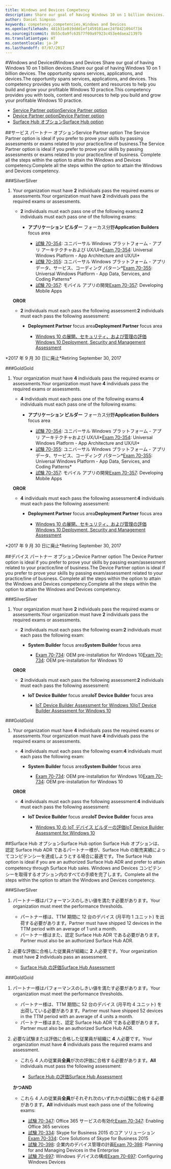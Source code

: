 ```yaml
---
title: Windows and Devices Competency
description: Share our goal of having Windows 10 on 1 billion devices. The opportunity spans services, applications, and devices. This competency provides you with tools, content and resources to help you build and grow your profitable Windows 10 practice.
author: Daniel Simpson
keywords: competency,competencies,Windows and Devices
ms.openlocfilehash: 481b31e019ddd1ef1459101aec24f8421094f734
ms.sourcegitcommit: 8b55c0a9fc63577f09a97923c453e4daea21397b
ms.translationtype: HT
ms.contentlocale: ja-JP
ms.lasthandoff: 07/07/2017
---
```

#<a name="windows-and-devices"></a><span data-ttu-id="23363-106">Windows and Devices</span><span class="sxs-lookup"><span data-stu-id="23363-106">Windows and Devices</span></span> 
<span data-ttu-id="23363-107">Share our goal of having Windows 10 on 1 billion devices.</span><span class="sxs-lookup"><span data-stu-id="23363-107">Share our goal of having Windows 10 on 1 billion devices.</span></span> <span data-ttu-id="23363-108">The opportunity spans services, applications, and devices.</span><span class="sxs-lookup"><span data-stu-id="23363-108">The opportunity spans services, applications, and devices.</span></span> <span data-ttu-id="23363-109">This competency provides you with tools, content and resources to help you build and grow your profitable Windows 10 practice.</span><span class="sxs-lookup"><span data-stu-id="23363-109">This competency provides you with tools, content and resources to help you build and grow your profitable Windows 10 practice.</span></span>

- [<span data-ttu-id="23363-110">Service Partner option</span><span class="sxs-lookup"><span data-stu-id="23363-110">Service Partner option</span></span>](#service-partner-option)
- [<span data-ttu-id="23363-111">Device Partner option</span><span class="sxs-lookup"><span data-stu-id="23363-111">Device Partner option</span></span>](#device-partner-option)
- [<span data-ttu-id="23363-112">Surface Hub オプション</span><span class="sxs-lookup"><span data-stu-id="23363-112">Surface Hub option</span></span>](#surface-hub-option)

##<a name="service-partner-option"></a><span data-ttu-id="23363-113">サービス パートナー オプション</span><span class="sxs-lookup"><span data-stu-id="23363-113">Service Partner option</span></span>
<span data-ttu-id="23363-114">The Service Partner option is ideal if you prefer to prove your skills by passing assessments or exams related to your practice/line of business.</span><span class="sxs-lookup"><span data-stu-id="23363-114">The Service Partner option is ideal if you prefer to prove your skills by passing assessments or exams related to your practice/line of business.</span></span> <span data-ttu-id="23363-115">Complete all the steps within the option to attain the Windows and Devices competency.</span><span class="sxs-lookup"><span data-stu-id="23363-115">Complete all the steps within the option to attain the Windows and Devices competency.</span></span>

###<a name="silver"></a><span data-ttu-id="23363-116">Silver</span><span class="sxs-lookup"><span data-stu-id="23363-116">Silver</span></span>
1. <span data-ttu-id="23363-117">Your organization must have **2** individuals pass the required exams or assessments.</span><span class="sxs-lookup"><span data-stu-id="23363-117">Your organization must have **2** individuals pass the required exams or assessments.</span></span>

    - <span data-ttu-id="23363-118">**2** individuals must each pass one of the following exams:</span><span class="sxs-lookup"><span data-stu-id="23363-118">**2** individuals must each pass one of the following exams:</span></span>

        - <span data-ttu-id="23363-119">**アプリケーション ビルダー** フォーカス分野</span><span class="sxs-lookup"><span data-stu-id="23363-119">**Application Builders** focus area</span></span>

            - <span data-ttu-id="23363-120">[試験 70-354](https://www.microsoft.com/en-us/learning/exam-70-354.aspx): ユニバーサル Windows プラットフォーム - アプリ アーキテクチャおよび UX/UI*</span><span class="sxs-lookup"><span data-stu-id="23363-120">[Exam 70-354](https://www.microsoft.com/en-us/learning/exam-70-354.aspx): Universal Windows Platform - App Architecture and UX/UI*</span></span>
            - <span data-ttu-id="23363-121">[試験 70-355](https://www.microsoft.com/en-us/learning/exam-70-355.aspx): ユニバーサル Windows プラットフォーム - アプリ データ、サービス、コーディング パターン*</span><span class="sxs-lookup"><span data-stu-id="23363-121">[Exam 70-355](https://www.microsoft.com/en-us/learning/exam-70-355.aspx): Universal Windows Platform - App Data, Services, and Coding Patterns*</span></span>
            - <span data-ttu-id="23363-122">[試験 70-357](https://www.microsoft.com/en-us/learning/exam-70-357.aspx): モバイル アプリの開発</span><span class="sxs-lookup"><span data-stu-id="23363-122">[Exam 70-357](https://www.microsoft.com/en-us/learning/exam-70-357.aspx): Developing Mobile Apps</span></span>

    **<span data-ttu-id="23363-123">OR</span><span class="sxs-lookup"><span data-stu-id="23363-123">OR</span></span>**

    - <span data-ttu-id="23363-124">**2** individuals must each pass the following assessment:</span><span class="sxs-lookup"><span data-stu-id="23363-124">**2** individuals must each pass the following assessment:</span></span>

        - <span data-ttu-id="23363-125">**Deployment Partner** focus area</span><span class="sxs-lookup"><span data-stu-id="23363-125">**Deployment Partner** focus area</span></span>

            - [<span data-ttu-id="23363-126">Windows 10 の展開、セキュリティ、および管理の評価</span><span class="sxs-lookup"><span data-stu-id="23363-126">Windows 10 Deployment, Security and Management Assessment</span></span>](https://partneruniversity.microsoft.com/?whr=uri:MicrosoftAccount&courseId=16022&scoId=eGcisv8BC_3806265419)

<span data-ttu-id="23363-127">*2017 年 9 月 30 日に廃止</span><span class="sxs-lookup"><span data-stu-id="23363-127">*Retiring September 30, 2017</span></span>

###<a name="gold"></a><span data-ttu-id="23363-128">Gold</span><span class="sxs-lookup"><span data-stu-id="23363-128">Gold</span></span>
1. <span data-ttu-id="23363-129">Your organization must have **4** individuals pass the required exams or assessments.</span><span class="sxs-lookup"><span data-stu-id="23363-129">Your organization must have **4** individuals pass the required exams or assessments.</span></span>
    - <span data-ttu-id="23363-130">**4** individuals must each pass one of the following exams:</span><span class="sxs-lookup"><span data-stu-id="23363-130">**4** individuals must each pass one of the following exams:</span></span>
        - <span data-ttu-id="23363-131">**アプリケーション ビルダー** フォーカス分野</span><span class="sxs-lookup"><span data-stu-id="23363-131">**Application Builders** focus area</span></span>

            - <span data-ttu-id="23363-132">[試験 70-354](https://www.microsoft.com/en-us/learning/exam-70-354.aspx): ユニバーサル Windows プラットフォーム - アプリ アーキテクチャおよび UX/UI*</span><span class="sxs-lookup"><span data-stu-id="23363-132">[Exam 70-354](https://www.microsoft.com/en-us/learning/exam-70-354.aspx): Universal Windows Platform - App Architecture and UX/UI*</span></span>
            - <span data-ttu-id="23363-133">[試験 70-355](https://www.microsoft.com/en-us/learning/exam-70-355.aspx): ユニバーサル Windows プラットフォーム - アプリ データ、サービス、コーディング パターン*</span><span class="sxs-lookup"><span data-stu-id="23363-133">[Exam 70-355](https://www.microsoft.com/en-us/learning/exam-70-355.aspx): Universal Windows Platform - App Data, Services, and Coding Patterns*</span></span>
            - <span data-ttu-id="23363-134">[試験 70-357](https://www.microsoft.com/en-us/learning/exam-70-357.aspx): モバイル アプリの開発</span><span class="sxs-lookup"><span data-stu-id="23363-134">[Exam 70-357](https://www.microsoft.com/en-us/learning/exam-70-357.aspx): Developing Mobile Apps</span></span>

    **<span data-ttu-id="23363-135">OR</span><span class="sxs-lookup"><span data-stu-id="23363-135">OR</span></span>**

    - <span data-ttu-id="23363-136">**4** individuals must each pass the following assessment:</span><span class="sxs-lookup"><span data-stu-id="23363-136">**4** individuals must each pass the following assessment:</span></span>

        - <span data-ttu-id="23363-137">**Deployment Partner** focus area</span><span class="sxs-lookup"><span data-stu-id="23363-137">**Deployment Partner** focus area</span></span>

            - [<span data-ttu-id="23363-138">Windows 10 の展開、セキュリティ、および管理の評価</span><span class="sxs-lookup"><span data-stu-id="23363-138">Windows 10 Deployment, Security and Management Assessment</span></span>](https://partneruniversity.microsoft.com/?whr=uri:MicrosoftAccount&courseId=16022&scoId=eGcisv8BC_3806265419)

<span data-ttu-id="23363-139">*2017 年 9 月 30 日に廃止</span><span class="sxs-lookup"><span data-stu-id="23363-139">*Retiring September 30, 2017</span></span>

##<a name="device-partner-option"></a><span data-ttu-id="23363-140">デバイス パートナー オプション</span><span class="sxs-lookup"><span data-stu-id="23363-140">Device Partner option</span></span>
<span data-ttu-id="23363-141">The Device Partner option is ideal if you prefer to prove your skills by passing exam/assessment related to your practice/line of business.</span><span class="sxs-lookup"><span data-stu-id="23363-141">The Device Partner option is ideal if you prefer to prove your skills by passing exam/assessment related to your practice/line of business.</span></span> <span data-ttu-id="23363-142">Complete all the steps within the option to attain the Windows and Devices competency.</span><span class="sxs-lookup"><span data-stu-id="23363-142">Complete all the steps within the option to attain the Windows and Devices competency.</span></span>

###<a name="silver"></a><span data-ttu-id="23363-143">Silver</span><span class="sxs-lookup"><span data-stu-id="23363-143">Silver</span></span>
1. <span data-ttu-id="23363-144">Your organization must have **2** individuals pass the required exams or assessments.</span><span class="sxs-lookup"><span data-stu-id="23363-144">Your organization must have **2** individuals pass the required exams or assessments.</span></span>

    - <span data-ttu-id="23363-145">**2** individuals must each pass the following exam:</span><span class="sxs-lookup"><span data-stu-id="23363-145">**2** individuals must each pass the following exam:</span></span>

        - <span data-ttu-id="23363-146">**System Builder** focus area</span><span class="sxs-lookup"><span data-stu-id="23363-146">**System Builder** focus area</span></span>

            - <span data-ttu-id="23363-147">[Exam 70-734](https://www.microsoft.com/en-us/learning/exam-70-734.aspx): OEM pre-installation for Windows 10</span><span class="sxs-lookup"><span data-stu-id="23363-147">[Exam 70-734](https://www.microsoft.com/en-us/learning/exam-70-734.aspx): OEM pre-installation for Windows 10</span></span>

    **<span data-ttu-id="23363-148">OR</span><span class="sxs-lookup"><span data-stu-id="23363-148">OR</span></span>**

    - <span data-ttu-id="23363-149">**2** individuals must each pass the following assessment:</span><span class="sxs-lookup"><span data-stu-id="23363-149">**2** individuals must each pass the following assessment:</span></span>

        - <span data-ttu-id="23363-150">**IoT Device Builder** focus area</span><span class="sxs-lookup"><span data-stu-id="23363-150">**IoT Device Builder** focus area</span></span>

            - [<span data-ttu-id="23363-151">IoT Device Builder Assessment for Windows 10</span><span class="sxs-lookup"><span data-stu-id="23363-151">IoT Device Builder Assessment for Windows 10</span></span>](https://partneruniversity.microsoft.com/?whr=uri:MicrosoftAccount&courseId=15887&scoId=mwJPK2B8B_9004778676)

###<a name="gold"></a><span data-ttu-id="23363-152">Gold</span><span class="sxs-lookup"><span data-stu-id="23363-152">Gold</span></span>
1. <span data-ttu-id="23363-153">Your organization must have **4** individuals pass the required exams or assessments.</span><span class="sxs-lookup"><span data-stu-id="23363-153">Your organization must have **4** individuals pass the required exams or assessments.</span></span>

    - <span data-ttu-id="23363-154">**4** individuals must each pass the following exam:</span><span class="sxs-lookup"><span data-stu-id="23363-154">**4** individuals must each pass the following exam:</span></span>

        - <span data-ttu-id="23363-155">**System Builder** focus area</span><span class="sxs-lookup"><span data-stu-id="23363-155">**System Builder** focus area</span></span>

            - <span data-ttu-id="23363-156">[Exam 70-734](https://www.microsoft.com/en-us/learning/exam-70-734.aspx): OEM pre-installation for Windows 10</span><span class="sxs-lookup"><span data-stu-id="23363-156">[Exam 70-734](https://www.microsoft.com/en-us/learning/exam-70-734.aspx): OEM pre-installation for Windows 10</span></span>

    **<span data-ttu-id="23363-157">OR</span><span class="sxs-lookup"><span data-stu-id="23363-157">OR</span></span>**

    - <span data-ttu-id="23363-158">**4** individuals must each pass the following assessment:</span><span class="sxs-lookup"><span data-stu-id="23363-158">**4** individuals must each pass the following assessment:</span></span>

        - <span data-ttu-id="23363-159">**IoT Device Builder** focus area</span><span class="sxs-lookup"><span data-stu-id="23363-159">**IoT Device Builder** focus area</span></span>
        
            - [<span data-ttu-id="23363-160">Windows 10 の IoT デバイス ビルダーの評価</span><span class="sxs-lookup"><span data-stu-id="23363-160">IoT Device Builder Assessment for Windows 10</span></span>](https://partneruniversity.microsoft.com/?whr=uri:MicrosoftAccount&courseId=15887&scoId=mwJPK2B8B_9004778676)

##<a name="surface-hub-option"></a><span data-ttu-id="23363-161">Surface Hub オプション</span><span class="sxs-lookup"><span data-stu-id="23363-161">Surface Hub option</span></span>
<span data-ttu-id="23363-162">Surface Hub オプションは、認定 Surface Hub ADR であるパートナー様が、Surface Hub の販売実績によってコンピテンシーを達成しようとする場合に最適です。</span><span class="sxs-lookup"><span data-stu-id="23363-162">The Surface Hub option is ideal if you are an authorized Surface Hub ADR and prefer to attain competency through Surface Hub sales.</span></span> <span data-ttu-id="23363-163">Windows and Devices コンピテンシーを取得するオプション内のすべての手順を完了します。</span><span class="sxs-lookup"><span data-stu-id="23363-163">Complete all the steps within the option to attain the Windows and Devices competency.</span></span>

###<a name="silver"></a><span data-ttu-id="23363-164">Silver</span><span class="sxs-lookup"><span data-stu-id="23363-164">Silver</span></span>
1. <span data-ttu-id="23363-165">パートナー様はパフォーマンスのしきい値を満たす必要があります。</span><span class="sxs-lookup"><span data-stu-id="23363-165">Your organization must meet the performance thresholds.</span></span>

    - <span data-ttu-id="23363-166">パートナー様は、TTM 期間に 12 台のデバイス (月平均 1 ユニット) を出荷する必要があります。</span><span class="sxs-lookup"><span data-stu-id="23363-166">Partner must have shipped 12 devices in the TTM period with an average of 1 unit a month.</span></span>
    - <span data-ttu-id="23363-167">パートナー様はまた、認定 Surface Hub ADR である必要があります。</span><span class="sxs-lookup"><span data-stu-id="23363-167">Partner must also be an authorized Surface Hub ADR.</span></span>

2. <span data-ttu-id="23363-168">必要な評価に合格した従業員が組織に **2** 人必要です。</span><span class="sxs-lookup"><span data-stu-id="23363-168">Your organization must have **2** individuals pass an assessment.</span></span>

    - [<span data-ttu-id="23363-169">Surface Hub の評価</span><span class="sxs-lookup"><span data-stu-id="23363-169">Surface Hub Assessment</span></span>](https://PartnerUniversity.microsoft.com?whr=uri:MicrosoftAccount&courseId=16722&scoId=jcNMRQouC_5906265419)


###<a name="gold"></a><span data-ttu-id="23363-170">Gold</span><span class="sxs-lookup"><span data-stu-id="23363-170">Gold</span></span>
1. <span data-ttu-id="23363-171">パートナー様はパフォーマンスのしきい値を満たす必要があります。</span><span class="sxs-lookup"><span data-stu-id="23363-171">Your organization must meet the performance thresholds.</span></span>

    - <span data-ttu-id="23363-172">パートナー様は、TTM 期間に 52 台のデバイス (月平均 4 ユニット) を出荷している必要があります。</span><span class="sxs-lookup"><span data-stu-id="23363-172">Partner must have shipped 52 devices in the TTM period with an average of 4 units a month.</span></span>
    - <span data-ttu-id="23363-173">パートナー様はまた、認定 Surface Hub ADR である必要があります。</span><span class="sxs-lookup"><span data-stu-id="23363-173">Partner must also be an authorized Surface Hub ADR.</span></span>

2. <span data-ttu-id="23363-174">必要な試験または評価に合格した従業員が組織に **4** 人必要です。</span><span class="sxs-lookup"><span data-stu-id="23363-174">Your organization must have **4** individuals pass the required exams and assessment.</span></span>

    - <span data-ttu-id="23363-175">これら 4 人の従業員**全員**が次の評価に合格する必要があります。</span><span class="sxs-lookup"><span data-stu-id="23363-175">**All** individuals must pass the following assessment:</span></span>
    
        - [<span data-ttu-id="23363-176">Surface Hub の評価</span><span class="sxs-lookup"><span data-stu-id="23363-176">Surface Hub Assessment</span></span>](https://PartnerUniversity.microsoft.com?whr=uri:MicrosoftAccount&courseId=16722&scoId=jcNMRQouC_5906265419)
    
    **<span data-ttu-id="23363-177">かつ</span><span class="sxs-lookup"><span data-stu-id="23363-177">AND</span></span>**

    - <span data-ttu-id="23363-178">これら 4 人の従業員**全員**がそれぞれ次のいずれかの試験に合格する必要があります。</span><span class="sxs-lookup"><span data-stu-id="23363-178">**All** individuals must each pass one of the following exams:</span></span>

        - <span data-ttu-id="23363-179">[試験 70-347](https://www.microsoft.com/en-us/learning/exam-70-347.aspx): Office 365 サービスの有効化</span><span class="sxs-lookup"><span data-stu-id="23363-179">[Exam 70-347](https://www.microsoft.com/en-us/learning/exam-70-347.aspx): Enabling Office 365 services</span></span>
        - <span data-ttu-id="23363-180">[試験 70-334](https://www.microsoft.com/en-us/learning/exam-70-334.aspx): Skype for Business 2015 のコア ソリューション</span><span class="sxs-lookup"><span data-stu-id="23363-180">[Exam 70-334](https://www.microsoft.com/en-us/learning/exam-70-334.aspx): Core Solutions of Skype for Business 2015</span></span> 
        - <span data-ttu-id="23363-181">[試験 70-398](https://www.microsoft.com/en-us/learning/exam-70-398.aspx): 企業内のデバイス管理の計画</span><span class="sxs-lookup"><span data-stu-id="23363-181">[Exam 70-398](https://www.microsoft.com/en-us/learning/exam-70-398.aspx): Planning for and Managing Devices in the Enterprise</span></span>
        - <span data-ttu-id="23363-182">[試験 70-697](https://www.microsoft.com/en-us/learning/exam-70-697.aspx): Windows デバイスの構成</span><span class="sxs-lookup"><span data-stu-id="23363-182">[Exam 70-697](https://www.microsoft.com/en-us/learning/exam-70-697.aspx): Configuring Windows Devices</span></span> 



      



 


